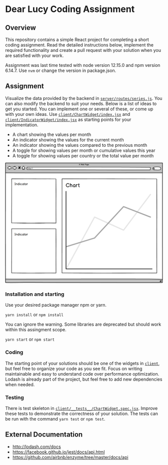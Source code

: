 # Dear Lucy Coding Assignment

## Overview
This repository contains a simple React project for completing a short coding assignment. Read the detailed instructions below, implement the required functionality and create a pull request with your solution when you are satisfied with your work.

Assignment was last time tested with node version 12.15.0 and npm version 6.14.7. Use ```nvm``` or change the version in package.json.

## Assignment
Visualize the data provided by the backend in [`server/routes/series.js`](server/routes/series.js). You can also modify the backend to suit your needs. Below is a list of ideas to get you started. You can implement one or several of these, or come up with your own ideas. Use [`client/ChartWidget/index.jsx`](client/ChartWidget/index.jsx) and [`client/IndicatorWidget/index.jsx`](client/IndicatorWidget/index.jsx) as starting points for your implementation.
* A chart showing the values per month
* An indicator showing the values for the current month
* An indicator showing the values compared to the previous month
* A toggle for showing values per month or cumulative values this year
* A toggle for showing values per country or the total value per month

![Example dashboard](dashboard.png)


### Installation and starting

Use your desired package manager npm or yarn.

```yarn install``` or  ```npm install```

You can ignore the warning. Some libraries are deprecated but should work within this assingment scope.

```yarn start``` or  ```npm start```

### Coding
The starting point of your solutions should be one of the widgets in [`client`](client), but feel free to organize your code as you see fit. Focus on writing maintainable and easy to understand code over performance optimization. Lodash is already part of the project, but feel free to add new dependencies when needed.

### Testing
There is test skeleton in [`client/__tests__/ChartWidget.spec.jsx`](client/__tests__/ChartWidget.spec.jsx). Improve these tests to demonstrate the correctness of your solution. The tests can be run with the command ```yarn test``` or ```npm test```.

## External Documentation
* http://lodash.com/docs
* https://facebook.github.io/jest/docs/api.html
* https://github.com/airbnb/enzyme/tree/master/docs/api
